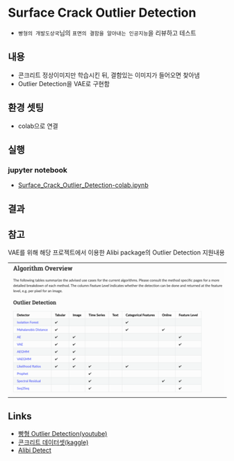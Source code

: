 # Surface Crack Outlier Detection
* `빵형의 개발도상국`님의 `표면의 결함을 알아내는 인공지능`을 리뷰하고 테스트 

## 내용
* 콘크리트 정상이미지만 학습시킨 뒤, 결함있는 이미지가 들어오면 찾아냄
* Outlier Detection을 VAE로 구현함

## 환경 셋팅
 * colab으로 연결

## 실행
### jupyter notebook
* [Surface_Crack_Outlier_Detection-colab.ipynb](https://github.com/duc-ke/kaggle-playground-group/blob/main/9.Surface-Crack-Outlier-Detection/Surface_Crack_Outlier_Detection-colab.ipynb)


## 결과


## 참고
VAE를 위해 해당 프로젝트에서 이용한 Alibi package의 Outlier Detection 지원내용
<table><tr><td>
    <center><img src="imgs/alibi_package.png" width="700"/></center>
</td></tr>
</table>

## Links
* [빵형 Outlier Detection(youtube)](https://youtu.be/RJ4oB6MWTsA)
* [콘크리트 데이터셋(kaggle)](https://www.kaggle.com/arunrk7/surface-crack-detection)
* [Alibi Detect](https://docs.seldon.io/projects/alibi-detect/en/latest/index.html)


